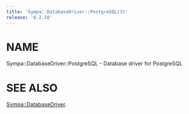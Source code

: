 ```yaml
---
title: 'Sympa::DatabaseDriver::PostgreSQL(3)'
release: '6.2.58'
---
```


# NAME

Sympa::DatabaseDriver::PostgreSQL - Database driver for PostgreSQL

# SEE ALSO

[Sympa::DatabaseDriver](./Sympa-DatabaseDriver.3.md).
